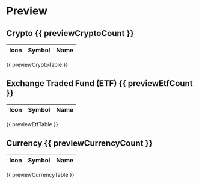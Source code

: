 # Preview

## Crypto {{ previewCryptoCount }}
| Icon | Symbol | Name |
|:----:|-------:|:-----|
{{ previewCryptoTable }}

## Exchange Traded Fund (ETF) {{ previewEtfCount }}
| Icon | Symbol | Name |
|:----:|-------:|:-----|
{{ previewEtfTable }}

## Currency {{ previewCurrencyCount }}
| Icon | Symbol | Name |
|:----:|-------:|:-----|
{{ previewCurrencyTable }}

